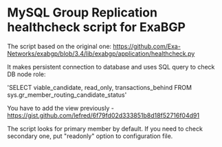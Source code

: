 # MySQL Group Replication healthcheck script for ExaBGP

The script based on the original one: https://github.com/Exa-Networks/exabgp/blob/3.4/lib/exabgp/application/healthcheck.py

It makes persistent connection to database and uses SQL query to check DB node role:

\'SELECT viable_candidate, read_only, transactions_behind FROM sys.gr_member_routing_candidate_status\'

You have to add the view previously - https://gist.github.com/lefred/6f79fd02d333851b8d18f52716f04d91

The script looks for primary member by default. If you need to check secondary one, put "readonly" option to configuration file.
